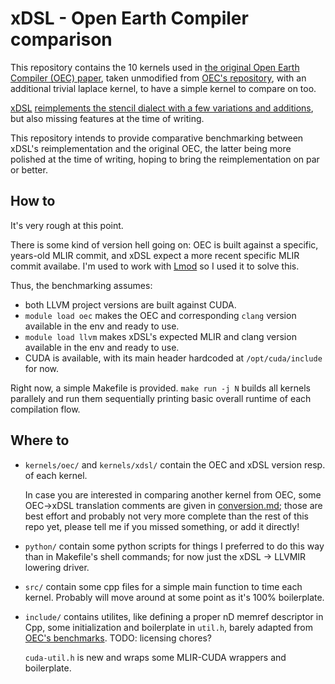 # xDSL - Open Earth Compiler comparison

This repository contains the 10 kernels used in [the original Open Earth Compiler (OEC) paper](https://dl.acm.org/doi/abs/10.1145/3469030), taken unmodified from [OEC's repository](https://github.com/spcl/open-earth-compiler), with an additional trivial laplace kernel, to have a simple kernel to compare on too.

[xDSL](https://xdsl.dev/) [reimplements the stencil dialect with a few variations and additions](https://dl.acm.org/doi/10.1145/3620666.3651344), but also missing features at the time of writing.

This repository intends to provide comparative benchmarking between xDSL's reimplementation and the original OEC, the latter being more polished at the time of writing, hoping to bring the reimplementation on par or better.

## How to

It's very rough at this point.

There is some kind of version hell going on: OEC is built against a specific, years-old MLIR commit, and xDSL expect a more recent specific MLIR commit availabe. I'm used to work with [Lmod](https://lmod.readthedocs.io/en/latest/) so I used it to solve this.

Thus, the benchmarking assumes:
- both LLVM project versions are built against CUDA.
- `module load oec` makes the OEC and corresponding `clang` version available in the env and ready to use.
- `module load llvm` makes xDSL's expected MLIR and clang version available in the env and ready to use.
- CUDA is available, with its main header hardcoded at `/opt/cuda/include` for now.


Right now, a simple Makefile is provided. `make run -j N` builds all kernels parallely and run them sequentially printing basic overall runtime of each compilation flow.

## Where to

- `kernels/oec/` and `kernels/xdsl/` contain the OEC and xDSL version resp. of each kernel.

  In case you are interested in comparing another kernel from OEC, some OEC->xDSL translation comments are given in [conversion.md](conversion.md); those are best effort and probably not very more complete than the rest of this repo yet, please tell me if you missed something, or add it directly!

- `python/` contain some python scripts for things I preferred to do this way than in Makefile's shell commands; for now just the xDSL -> LLVMIR lowering driver.

- `src/` contain some cpp files for a simple main function to time each kernel. Probably will move around at some point as it's 100% boilerplate.

- `include/` contains utilites, like defining a proper nD memref descriptor in Cpp, some initialization and boilerplate in `util.h`, barely adapted from [OEC's benchmarks](https://github.com/spcl/open-earth-benchmarks). TODO: licensing chores?
  
  `cuda-util.h` is new and wraps some MLIR-CUDA wrappers and boilerplate.